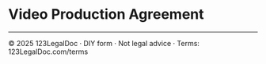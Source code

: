 # Video Production Agreement

---

© 2025 123LegalDoc · DIY form · Not legal advice · Terms: 123LegalDoc.com/terms
